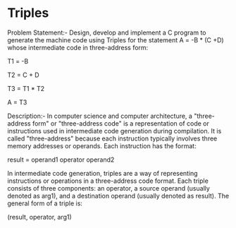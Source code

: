 # Triples
Problem Statement:- Design, develop and implement a C program to generate the machine code using Triples for
the statement A = -B * (C +D) whose intermediate code in three-address form:

T1 = -B

T2 = C + D

T3 = T1 * T2

A = T3


Description:- In computer science and computer architecture, a "three-address form" or "three-address code" is a representation of code or instructions used in intermediate code generation during compilation. It is called "three-address" because each instruction typically involves three memory addresses or operands.
Each instruction has the format:

result = operand1 operator operand2

In intermediate code generation, triples are a way of representing instructions or operations in a three-address code format. Each triple consists of three components: an operator, a source operand (usually denoted as arg1), and a destination operand (usually denoted as result).
The general form of a triple is:

(result, operator, arg1)
